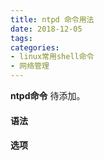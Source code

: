 ```yaml
---
title: ntpd 命令用法
date: 2018-12-05
tags:
categories: 
- linux常用shell命令
- 网络管理
---
```

**ntpd命令** 待添加。
<!-- more --> 
#### **语法**


#### **选项**
